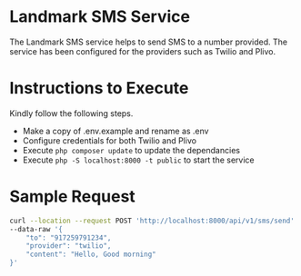 # Landmark SMS Service

The Landmark SMS service helps to send SMS to a number provided. The service has been configured for the providers such as Twilio and Plivo. 

# Instructions to Execute

Kindly follow the following steps.

  - Make a copy of .env.example and rename as .env
  - Configure credentials for both Twilio and Plivo
  - Execute `php composer update` to update the dependancies
  - Execute `php -S localhost:8000 -t public` to start the service

# Sample Request

```sh
curl --location --request POST 'http://localhost:8000/api/v1/sms/send' \
--data-raw '{
    "to": "917259791234",
    "provider": "twilio",
    "content": "Hello, Good morning"
}'
```